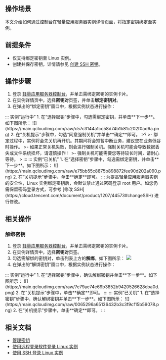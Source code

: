 ## 操作场景
本文介绍如何通过控制台在轻量应用服务器实例详情页面，将指定密钥绑定至实例。

## 前提条件
- 仅支持绑定密钥至 Linux 实例。
- 创建并保存密钥，详情请参见 [创建 SSH 密钥](https://cloud.tencent.com/document/product/1207/44573#.E5.88.9B.E5.BB.BA-ssh-.E5.AF.86.E9.92.A5)。

## 操作步骤

1. 登录 [轻量应用服务器控制台](https://console.cloud.tencent.com/lighthouse/instance/index)，并单击需绑定密钥的实例卡片。
2. 在实例详情页中，选择**密钥对**页签，并单击**绑定密钥对**。
3. 在弹出的“绑定密钥”窗口中，根据实例状态进行操作：
<dx-tabs>
::: 实例“运行中”
1. 在“选择密钥”步骤中，勾选需绑定密钥，并单击**下一步**。如下图所示：
![](https://main.qcloudimg.com/raw/c57c3144a1cc58d74b1b81c202f0ad6a.png)
2. 在“关机提示”步骤中，勾选“同意强制关机”并单击**确定**即可。
>?
>- 绑定过程中，实例将会先关机再开机。其期间将会短暂中断业务，建议您在业务低谷时操作。
>- 如果正常关机失败，则会进行强制关机。强制关机可能会导致数据丢失或文件系统损坏，请谨慎操作！
>- 强制关机可能需要您等待较长时间，请耐心等待。
>
:::
::: 实例“已关机”
1. 在“选择密钥”步骤中，勾选需绑定密钥，并单击**下一步**。如下图所示：
![](https://main.qcloudimg.com/raw/e75bb55c8875b898872fee90d202a090.png)
2. 在“关机提示”步骤中，单击**确定**即可。
:::
</dx-tabs>
<dx-alert infotype="notice" title="">
为提高轻量应用服务器实例的安全性，Linux 实例绑定密钥后，会默认禁止通过密码登录 root 用户。如您仍需保留密码登录方式，可参考 [修改 SSH](https://cloud.tencent.com/document/product/1207/44573#changeSSH) 进行修改。
</dx-alert>

## 相关操作
### 解绑密钥
1. 登录 [轻量应用服务器控制台](https://console.cloud.tencent.com/lighthouse/instance/index)，并单击需绑定密钥的实例卡片。
2. 在实例详情页中，选择**密钥对**页签。
3. 勾选需解绑的密钥对，单击列表上方的**解绑**。如下图所示：
![](https://qcloudimg.tencent-cloud.cn/raw/b38a3a1844d83346a9db4a26dcf6580e.png)
4. 在弹出的“解绑密钥”窗口中，根据实例状态进行操作：
<dx-tabs>
::: 实例“运行中”
1. 在“选择密钥”步骤中，确认解绑密钥并单击**下一步**。如下图所示：
![](https://main.qcloudimg.com/raw/7e79ae74e69b3852b9420526628cba0d.png)
2. 在“关机提示”步骤中，单击**确定**即可。
:::
::: 实例“已关机”
1. 在“选择密钥”步骤中，确认解绑密钥并单击**下一步**。如下图所示：
![](https://main.qcloudimg.com/raw/0065296a65136432b3c3f9cf15b59078.png)
2. 在“关机提示”步骤中，单击**确定**即可。
:::
</dx-tabs>


## 相关文档
- [管理密钥](https://cloud.tencent.com/document/product/1207/44573)
- [使用远程登录软件登录 Linux 实例](https://cloud.tencent.com/document/product/1207/44578)
- [使用 SSH 登录 Linux 实例](https://cloud.tencent.com/document/product/1207/44643)
